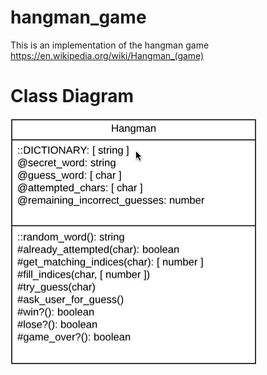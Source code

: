 # hangman_game

This is an implementation of the hangman game https://en.wikipedia.org/wiki/Hangman_(game)

# Class Diagram
![alt text](https://github.com/HeshamaMohamed/hangman_game/blob/main/Hangman%20Class%20Diagram.png?raw=true)
